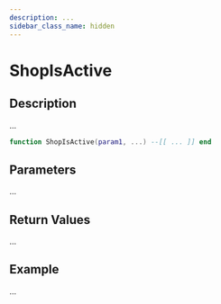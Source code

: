 ```yaml
---
description: ...
sidebar_class_name: hidden
---
```


# ShopIsActive

## Description

...

```lua
function ShopIsActive(param1, ...) --[[ ... ]] end
```

## Parameters

...

## Return Values

...

## Example

...

